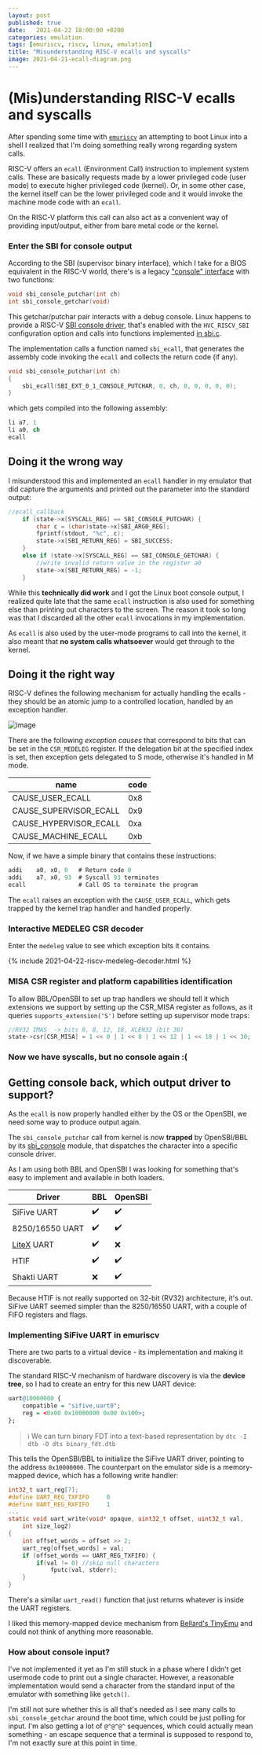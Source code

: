 ```yaml
---
layout: post
published: true
date:   2021-04-22 18:00:00 +0200
categories: emulation
tags: [emuriscv, riscv, linux, emulation]
title: "Misunderstanding RISC-V ecalls and syscalls"
image: 2021-04-21-ecall-diagram.png
---
```


# (Mis)understanding RISC-V ecalls and syscalls

After spending some time with [`emuriscv`](https://github.com/jborza/emuriscv) an attempting to boot Linux into a shell I realized that I'm doing something really wrong regarding system calls.

RISC-V offers an `ecall` (Environment Call) instruction to implement system calls. These are basically requests made by a lower privileged code (user mode) to execute higher privileged code (kernel). Or, in some other case, the kernel itself can be the lower privileged code and it would invoke the machine mode code with an `ecall`.

On the RISC-V platform this call can also act as a convenient way of providing input/output, either from bare metal code or the kernel. 

### Enter the SBI for console output

According to the SBI (supervisor binary interface), which I take for a BIOS equivalent in the RISC-V world, there's is a legacy ["console" interface](https://github.com/riscv/riscv-sbi-doc/blob/master/riscv-sbi.adoc#legacy-extensions-eids-0x00-0x0f) with two functions:

```c
void sbi_console_putchar(int ch)
int sbi_console_getchar(void)
```

This getchar/putchar pair interacts with a debug console. Linux happens to provide a RISC-V [SBI console driver](https://github.com/torvalds/linux/blob/master/drivers/tty/hvc/hvc_riscv_sbi.c), that's enabled with the `HVC_RISCV_SBI` configuration option and calls into functions implemented [in sbi.c](https://github.com/torvalds/linux/blob/master/arch/riscv/kernel/sbi.c). 

The implementation calls a function named `sbi_ecall`, that generates the assembly code invoking the `ecall` and collects the return code (if any).

```c
void sbi_console_putchar(int ch)
{
	sbi_ecall(SBI_EXT_0_1_CONSOLE_PUTCHAR, 0, ch, 0, 0, 0, 0, 0);
}
```

which gets compiled into the following assembly:

```nasm
li a7, 1
li a0, ch
ecall
```

## Doing it the wrong way

I misunderstood this and implemented an `ecall` handler in my emulator that did capture the arguments and printed out the parameter into the standard output:

```c
//ecall_callback
	if (state->x[SYSCALL_REG] == SBI_CONSOLE_PUTCHAR) {
		char c = (char)state->x[SBI_ARG0_REG];
		fprintf(stdout, "%c", c);
		state->x[SBI_RETURN_REG] = SBI_SUCCESS;
	}
    else if (state->x[SYSCALL_REG] == SBI_CONSOLE_GETCHAR) {
		//write invalid return value in the register a0
		state->x[SBI_RETURN_REG] = -1;
	}
```

While this **technically did work** and I got the Linux boot console output, I realized quite late that the same `ecall` instruction is also used for something else than printing out characters to the screen. The reason it took so long was that I discarded all the other `ecall` invocations in my implementation.  

As `ecall` is also used by the user-mode programs to call into the kernel, it also meant that **no system calls whatsoever** would get through to the kernel. 

## Doing it the right way

RISC-V defines the following mechanism for actually handling the ecalls - they should be an atomic jump to a controlled location, handled by an exception handler. 

![image](2021-04-21-ecall-diagram.png)

There are the following _exception causes_ that correspond to bits that can be set in the `CSR_MEDELEG` register. If the delegation bit at the specified index is set, then exception gets delegated to S mode, otherwise it's handled in M mode.

| name | code |
|------|------|
CAUSE_USER_ECALL | 0x8
CAUSE_SUPERVISOR_ECALL | 0x9
CAUSE_HYPERVISOR_ECALL | 0xa
CAUSE_MACHINE_ECALL | 0xb


Now, if we have a simple binary that contains these instructions:

```nasm
addi    a0, x0, 0   # Return code 0
addi    a7, x0, 93  # Syscall 93 terminates
ecall               # Call OS to terminate the program
```

The `ecall` raises an exception with the `CAUSE_USER_ECALL`, which gets trapped by the kernel trap handler and handled properly.

### Interactive MEDELEG CSR decoder

Enter the `medeleg` value to see which exception bits it contains.

{% include 2021-04-22-riscv-medeleg-decoder.html %}

### MISA CSR register and platform capabilities identification

To allow BBL/OpenSBI to set up trap handlers we should tell it which extensions we support by setting up the CSR_MISA register as follows, as it queries `supports_extension('S')` before setting up supervisor mode traps:

```c
//RV32 IMAS  -> bits 0, 8, 12, 18, XLEN32 (bit 30)
state->csr[CSR_MISA] = 1 << 0 | 1 << 8 | 1 << 12 | 1 << 18 | 1 << 30;
```

### Now we have syscalls, but no console again :(

## Getting console back, which output driver to support?

As the `ecall` is now properly handled either by the OS or the OpenSBI, we need some way to produce output again.

The `sbi_console_putchar` call from kernel is now **trapped** by OpenSBI/BBL by its [sbi_console](https://github.com/riscv/opensbi/blob/master/lib/sbi/sbi_console.c) module, that dispatches the character into a specific console driver.

As I am using both BBL and OpenSBI I was looking for something that's easy to implement and available in both loaders.

| Driver | BBL | OpenSBI
|-|-|-|
| SiFive UART| ✔️ | ✔️
| 8250/16550 UART | ✔️ | ✔️
| [LiteX](https://github.com/enjoy-digital/litex) UART | ✔️ | ❌
| HTIF | ✔️ | ✔️
| Shakti UART | ❌ | ✔️

Because HTIF is not really supported on 32-bit (RV32) architecture, it's out. SiFive UART seemed simpler than the 8250/16550 UART, with a couple of FIFO registers and flags. 

### Implementing SiFive UART in emuriscv

There are two parts to a virtual device - its implementation and making it discoverable.

The standard RISC-V mechanism of hardware discovery is via the **device tree**, so I had to create an entry for this new UART device:

```r
uart@10000000 {
    compatible = "sifive,uart0";
    reg = <0x00 0x10000000 0x00 0x100>;
};
```

> ℹ️ We can turn binary FDT into a text-based representation by `dtc -I dtb -O dts binary_fdt.dtb`

This tells the OpenSBI/BBL to initialize the SiFive UART driver, pointing to the address `0x10000000`. The counterpart on the emulator side is a memory-mapped device, which has a following write handler:

```c
int32_t uart_reg[7];
#define UART_REG_TXFIFO		0
#define UART_REG_RXFIFO		1
...
static void uart_write(void* opaque, uint32_t offset, uint32_t val,
	int size_log2)
{
	int offset_words = offset >> 2;
	uart_reg[offset_words] = val;
	if (offset_words == UART_REG_TXFIFO) {
		if(val != 0) //skip null characters
			fputc(val, stderr);
	}
}
```

There's a similar `uart_read()` function that just returns whatever is inside the UART registers.

I liked this memory-mapped device mechanism from [Bellard's TinyEmu](https://bellard.org/tinyemu/) and could not think of anything more reasonable. 


### How about console input?

I've not implemented it yet as I'm still stuck in a phase where I didn't get usermode code to print out a single character. However, a reasonable implementation would send a character from the standard input of the emulator with something like `getch()`.

I'm still not sure whether this is all that's needed as I see many calls to `sbi_console_getchar` around the boot time, which could be just polling for input. I'm also getting a lot of `@^@^@^` sequences, which could actually mean something - an escape sequence that a terminal is supposed to respond to, I'm not exactly sure at this point in time.